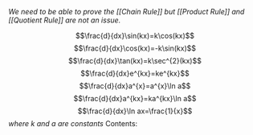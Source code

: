 *We need to be able to prove the [[Chain Rule]] but [[Product Rule]] and [[Quotient Rule]] are not an issue.*

$$\frac{d}{dx}\sin(kx)=k\cos(kx)$$
$$\frac{d}{dx}\cos(kx)=-k\sin(kx)$$
$$\frac{d}{dx}\tan(kx)=k\sec^{2}(kx)$$
$$\frac{d}{dx}e^{kx}=ke^{kx}$$
$$\frac{d}{dx}a^{x}=a^{x}\ln a$$
$$\frac{d}{dx}a^{kx}=ka^{kx}\ln a$$
$$\frac{d}{dx}\ln ax=\frac{1}{x}$$
*where k and a are constants*
Contents:
```folder-index-content
```